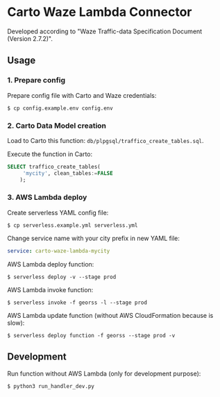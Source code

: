 # Carto Waze Lambda Connector

Developed according to "Waze Traffic-data Specification Document (Version 2.7.2)".

## Usage

### 1. Prepare config

Prepare config file with Carto and Waze credentials:

```
$ cp config.example.env config.env
```

### 2. Carto Data Model creation

Load to Carto this function: ```db/plpgsql/traffico_create_tables.sql```.

Execute the function in Carto:

```sql
SELECT traffico_create_tables(
     'mycity', clean_tables:=FALSE
    );
```

### 3. AWS Lambda deploy

Create serverless YAML config file:

```
$ cp serverless.example.yml serverless.yml
```

Change service name with your city prefix in new YAML file:

```yml
service: carto-waze-lambda-mycity
```

AWS Lambda deploy function:

```
$ serverless deploy -v --stage prod
```

AWS Lambda  invoke function:

```
$ serverless invoke -f georss -l --stage prod
```

AWS Lambda update function (without AWS CloudFormation because is slow):

```
$ serverless deploy function -f georss --stage prod -v
```

## Development

Run function without AWS Lambda (only for development purpose):

```
$ python3 run_handler_dev.py
```
